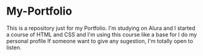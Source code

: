 # My-Portfolio

This is a repository just for my Portfolio. I'm studying on Alura and I started a course of HTML and CSS and I'm using this course like a base for I do my personal profile
If someone want to give any sugestion, I'm totally open to listen.
